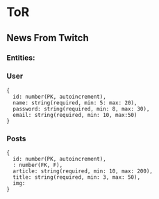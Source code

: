 # ToR
## News From Twitch
### Entities:
### User
```
{
  id: number(PK, autoincrement),
  name: string(required, min: 5: max: 20),
  password: string(required, min: 8, max: 30),
  email: string(required, min: 10, max:50)
}

```
### Posts
```
{
  id: number(PK, autoincrement),
  : number(FK, F),
  article: string(required, min: 10, max: 200),
  title: string(required, min: 3, max: 50),
  img:
}
